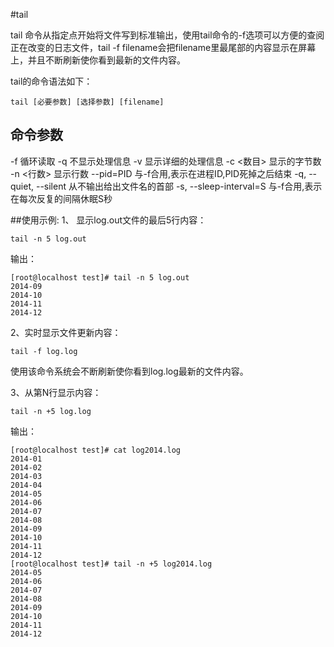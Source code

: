#tail

tail 命令从指定点开始将文件写到标准输出，使用tail命令的-f选项可以方便的查阅正在改变的日志文件，tail -f filename会把filename里最尾部的内容显示在屏幕上，并且不断刷新使你看到最新的文件内容。

tail的命令语法如下：
```
tail [必要参数] [选择参数] [filename]
```

## 命令参数
-f	循环读取
-q 	不显示处理信息
-v 	显示详细的处理信息
-c <数目> 显示的字节数
-n <行数> 显示行数
--pid=PID 与-f合用,表示在进程ID,PID死掉之后结束
-q, --quiet, --silent 从不输出给出文件名的首部
-s, --sleep-interval=S 与-f合用,表示在每次反复的间隔休眠S秒

##使用示例:
1、 显示log.out文件的最后5行内容：
```
tail -n 5 log.out
```
输出：
```
[root@localhost test]# tail -n 5 log.out
2014-09
2014-10
2014-11
2014-12
```
2、实时显示文件更新内容：
```
tail -f log.log
```
使用该命令系统会不断刷新使你看到log.log最新的文件内容。

3、从第N行显示内容：
```
tail -n +5 log.log
```
输出：
```
[root@localhost test]# cat log2014.log 
2014-01
2014-02
2014-03
2014-04
2014-05
2014-06
2014-07
2014-08
2014-09
2014-10
2014-11
2014-12
[root@localhost test]# tail -n +5 log2014.log
2014-05
2014-06
2014-07
2014-08
2014-09
2014-10
2014-11
2014-12
```